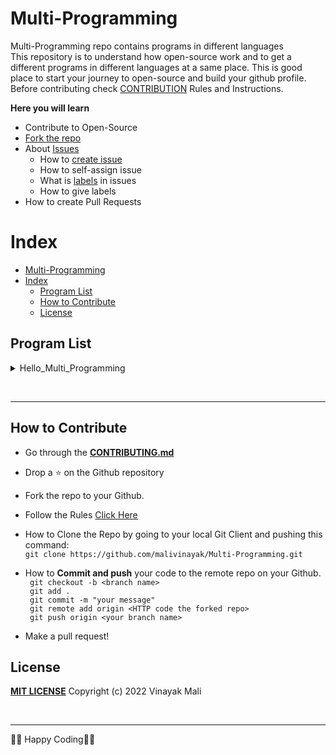 # Multi-Programming

Multi-Programming repo contains programs in different languages <br>
This repository is to understand how open-source work and to get a different programs in different languages at a same place. This is good place to start your journey to open-source and build your github profile. Before contributing check [CONTRIBUTION](CONTRIBUTING.md) Rules and Instructions.

**Here you will learn**
* Contribute to Open-Source
* [Fork the repo](https://github.com/malivinayak/Multi-Programming/fork)
* About [Issues](https://github.com/malivinayak/Multi-Programming/issues)
  * How to [create issue](https://github.com/malivinayak/Multi-Programming/issues/new)
  * How to self-assign issue 
  * What is [labels](https://github.com/malivinayak/Multi-Programming/labels) in issues
  * How to give labels
* How to create Pull Requests
  

# Index
- [Multi-Programming](#multi-programming)
- [Index](#index)
  - [Program List](#program-list)
  - [How to Contribute](#how-to-contribute)
  - [License](#license)

## Program List

  <details>
  <summary>Hello_Multi_Programming</summary>
  
  > 1. [Hello_Multi_Programming](Program_List/Hello_Multi-Programming/)
  > 2. [src](Program_List/Hello_Multi-Programming/src)
  > 3. [README.md](Program_List/Hello_Multi-Programming/README.md)
</details>

<br><hr>
## How to Contribute 

* Go through the [**CONTRIBUTING.md**](CONTRIBUTING.md) 

* Drop a :star: on the Github repository<br/>
* Fork the repo to your Github.<br/>
* Follow the Rules [Click Here](CONTRIBUTING.md) 

* How to Clone the Repo by going to your local Git Client and pushing this command: <br/>
	```git clone https://github.com/malivinayak/Multi-Programming.git```

* How to **Commit and push** your code to the remote repo on your Github.<br/>
` git checkout -b <branch name>`<br/>
` git add .`<br/>
` git commit -m "your message"`<br/>
` git remote add origin <HTTP code the forked repo>`<br/>
` git push origin <your branch name>`<br/>

* Make a pull request!

## License
[**MIT LICENSE**](LICENSE) Copyright (c) 2022 Vinayak Mali <br> 


<br>

---
👨‍💻 Happy Coding👨‍💻
